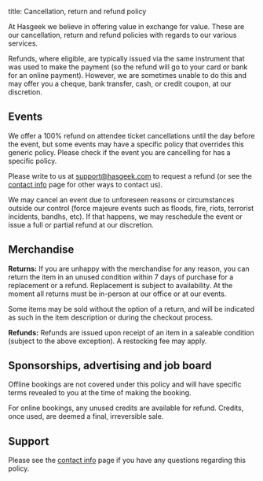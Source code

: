 title: Cancellation, return and refund policy

At Hasgeek we believe in offering value in exchange for value. These are our cancellation, return and refund policies with regards to our various services.

Refunds, where eligible, are typically issued via the same instrument that was used to make the payment (so the refund will go to your card or bank for an online payment). However, we are sometimes unable to do this and may offer you a cheque, bank transfer, cash, or credit coupon, at our discretion.

## Events

We offer a 100% refund on attendee ticket cancellations until the day before the event, but some events may have a specific policy that overrides this generic policy. Please check if the event you are cancelling for has a specific policy.

Please write to us at <support@hasgeek.com> to request a refund (or see the [contact info](/about/contact) page for other ways to contact us).

We may cancel an event due to unforeseen reasons or circumstances outside our control (force majeure events such as floods, fire, riots, terrorist incidents, bandhs, etc). If that happens, we may reschedule the event or issue a full or partial refund at our discretion.

## Merchandise

**Returns:** If you are unhappy with the merchandise for any reason, you can return the item in an unused condition within 7 days of purchase for a replacement or a refund. Replacement is subject to availability. At the moment all returns must be in-person at our office or at our events.

Some items may be sold without the option of a return, and will be indicated as such in the item description or during the checkout process.

**Refunds:** Refunds are issued upon receipt of an item in a saleable condition (subject to the above exception). A restocking fee may apply.

## Sponsorships, advertising and job board

Offline bookings are not covered under this policy and will have specific terms revealed to you at the time of making the booking.

For online bookings, any unused credits are available for refund. Credits, once used, are deemed a final, irreversible sale.

## Support

Please see the [contact info](/about/contact) page if you have any questions regarding this policy.
